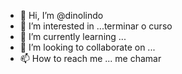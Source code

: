 - 👋 Hi, I’m @dinolindo
- 👀 I’m interested in ...terminar o curso
- 🌱 I’m currently learning ...
- 💞️ I’m looking to collaborate on ...
- 📫 How to reach me ... me chamar  

<!---
dinolindo/dinolindo is a ✨ special ✨ repository because its `README.md` (this file) appears on your GitHub profile.
You can click the Preview link to take a look at your changes.
--->
